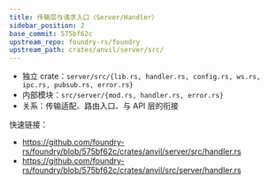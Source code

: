 ```yaml
---
title: 传输层与请求入口（Server/Handler）
sidebar_position: 2
base_commit: 575bf62c
upstream_repo: foundry-rs/foundry
upstream_path: crates/anvil/server/src/
---
```


- 独立 crate：`server/src/{lib.rs, handler.rs, config.rs, ws.rs, ipc.rs, pubsub.rs, error.rs}`
- 内部模块：`src/server/{mod.rs, handler.rs, error.rs}`
- 关系：传输适配、路由入口、与 API 层的衔接

快速链接：
- https://github.com/foundry-rs/foundry/blob/575bf62c/crates/anvil/server/src/handler.rs
- https://github.com/foundry-rs/foundry/blob/575bf62c/crates/anvil/src/server/handler.rs
